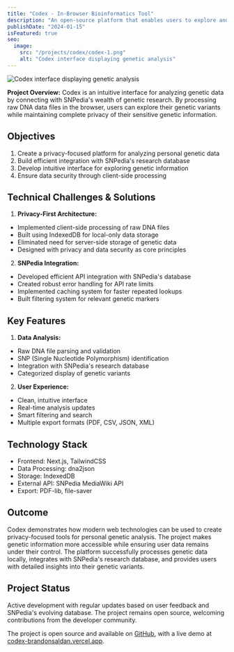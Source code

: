 ```yaml
---
title: "Codex - In-Browser Bioinformatics Tool"
description: "An open-source platform that enables users to explore and understand their genetic data through SNPedia integration."
publishDate: "2024-01-15"
isFeatured: true
seo:
  image:
    src: "/projects/codex/codex-1.png"
    alt: "Codex interface displaying genetic analysis"
---
```


![Codex interface displaying genetic analysis](/projects/codex/codex-1.png)

**Project Overview:**
Codex is an intuitive interface for analyzing genetic data by connecting with SNPedia's wealth of genetic research. By processing raw DNA data files in the browser, users can explore their genetic variants while maintaining complete privacy of their sensitive genetic information.

## Objectives

1. Create a privacy-focused platform for analyzing personal genetic data
2. Build efficient integration with SNPedia's research database
3. Develop intuitive interface for exploring genetic information
4. Ensure data security through client-side processing

## Technical Challenges & Solutions

1. **Privacy-First Architecture:**

- Implemented client-side processing of raw DNA files
- Built using IndexedDB for local-only data storage
- Eliminated need for server-side storage of genetic data
- Designed with privacy and data security as core principles

2. **SNPedia Integration:**

- Developed efficient API integration with SNPedia's database
- Created robust error handling for API rate limits
- Implemented caching system for faster repeated lookups
- Built filtering system for relevant genetic markers

## Key Features

1. **Data Analysis:**

- Raw DNA file parsing and validation
- SNP (Single Nucleotide Polymorphism) identification
- Integration with SNPedia's research database
- Categorized display of genetic variants

2. **User Experience:**

- Clean, intuitive interface
- Real-time analysis updates
- Smart filtering and search
- Multiple export formats (PDF, CSV, JSON, XML)

## Technology Stack

- Frontend: Next.js, TailwindCSS
- Data Processing: dna2json
- Storage: IndexedDB
- External API: SNPedia MediaWiki API
- Export: PDF-lib, file-saver

## Outcome

Codex demonstrates how modern web technologies can be used to create privacy-focused tools for personal genetic analysis. The project makes genetic information more accessible while ensuring user data remains under their control. The platform successfully processes genetic data locally, integrates with SNPedia's research database, and provides users with detailed insights into their genetic variants.

## Project Status

Active development with regular updates based on user feedback and SNPedia's evolving database. The project remains open source, welcoming contributions from the developer community.

The project is open source and available on [GitHub](https://github.com/brandonsaldan/codex), with a live demo at [codex-brandonsaldan.vercel.app](https://codex-brandonsaldan.vercel.app/).
